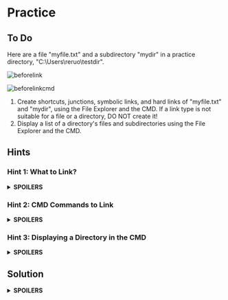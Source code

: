 # Practice
## To Do
Here are a file "myfile.txt" and a subdirectory "mydir" in a practice directory, "C:\Users\reruo\testdir".

![beforelink](https://github.com/reruo321/OS-Self-Study/assets/48712088/1084f229-1f99-4505-82ca-c2bc53a895af)

![beforelinkcmd](https://github.com/reruo321/OS-Self-Study/assets/48712088/92553531-a8fc-4ed4-8dc8-21198bc7500c)

1. Create shortcuts, junctions, symbolic links, and hard links of "myfile.txt" and "mydir", using the File Explorer and the CMD. If a link type is not suitable for a file or a directory, DO NOT create it!
2. Display a list of a directory's files and subdirectories using the File Explorer and the CMD.

## Hints
### Hint 1: What to Link?
<details>
  <summary><b>SPOILERS</b></summary>

| | Shortcut | Junction | Symbolic Link | Hard Link |
|:-:|:-:|:-:|:-:|:-:|
| File Linking | O | X | O | O |
| Directory Linking | O | O | O | X |

We should create total 6 links.

</details>

### Hint 2: CMD Commands to Link
<details>
  <summary><b>SPOILERS</b></summary>

1. Shortcut:

    * File: Right-click the file and create.
    * Direcotry: Right-click the directory and create.

2. Junction:

    * File: -
    * Directory: Use the CMD
   
          mklink /j "YOUR_LINK" "TARGET_DIRECTORY"

3. Symbolic Link:

    * File: Use the CMD

          mklink "YOUR_LINK" "TARGET_FILE"

    * Directory: Use the CMD
   
          mklink /d "YOUR_LINK" "TARGET_DIRECTORY"

4. Hard Link:

    * File: Use the CMD

          mklink /h "YOUR_LINK" "TARGET_FILE"

    * Directory: -

</details>

### Hint 3: Displaying a Directory in the CMD
<details>
  <summary><b>SPOILERS</b></summary>

Type `dir` to display a list of a directory's files and subdirectories.

</details>

## Solution
<details>
  <summary><b>SPOILERS</b></summary>

1. Shortcut:

![shortmake](https://github.com/reruo321/OS-Self-Study/assets/48712088/4ea4af7f-afbf-432f-8e66-f6b67860a2d4)

3. Junction:

![junction](https://github.com/reruo321/OS-Self-Study/assets/48712088/1d5625c2-d8a2-422b-ab6a-9e20432a700a)

4. Symbolic Link:

![symfile](https://github.com/reruo321/OS-Self-Study/assets/48712088/f85b0c19-c65f-46d3-aec9-388b616dfcb6)

![symdir](https://github.com/reruo321/OS-Self-Study/assets/48712088/28c30b16-779a-438b-844b-3e041a5d7354)

5. Hard Link:

![hard](https://github.com/reruo321/OS-Self-Study/assets/48712088/3a93553b-6090-4eff-815c-3e938e2d34ae)

### Result


![afterlink](https://github.com/reruo321/OS-Self-Study/assets/48712088/c8f5beab-348b-4a1c-bb45-16abb44abdee)

![afterlinkcmd](https://github.com/reruo321/OS-Self-Study/assets/48712088/9e37d3bd-ce56-4bcb-a761-bc51a7225310)

</details>
